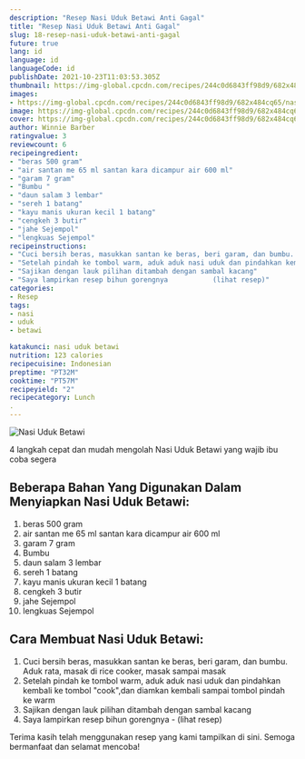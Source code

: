 ```yaml
---
description: "Resep Nasi Uduk Betawi Anti Gagal"
title: "Resep Nasi Uduk Betawi Anti Gagal"
slug: 18-resep-nasi-uduk-betawi-anti-gagal
future: true
lang: id
language: id
languageCode: id
publishDate: 2021-10-23T11:03:53.305Z 
thumbnail: https://img-global.cpcdn.com/recipes/244c0d6843ff98d9/682x484cq65/nasi-uduk-betawi-foto-resep-utama.png
images:
- https://img-global.cpcdn.com/recipes/244c0d6843ff98d9/682x484cq65/nasi-uduk-betawi-foto-resep-utama.png
image: https://img-global.cpcdn.com/recipes/244c0d6843ff98d9/682x484cq65/nasi-uduk-betawi-foto-resep-utama.png
cover: https://img-global.cpcdn.com/recipes/244c0d6843ff98d9/682x484cq65/nasi-uduk-betawi-foto-resep-utama.png
author: Winnie Barber
ratingvalue: 3
reviewcount: 6
recipeingredient:
- "beras 500 gram"
- "air santan me 65 ml santan kara dicampur air 600 ml"
- "garam 7 gram"
- "Bumbu "
- "daun salam 3 lembar"
- "sereh 1 batang"
- "kayu manis ukuran kecil 1 batang"
- "cengkeh 3 butir"
- "jahe Sejempol"
- "lengkuas Sejempol"
recipeinstructions:
- "Cuci bersih beras, masukkan santan ke beras, beri garam, dan bumbu. Aduk rata, masak di rice cooker, masak sampai masak"
- "Setelah pindah ke tombol warm, aduk aduk nasi uduk dan pindahkan kembali ke tombol &#34;cook&#34;,dan diamkan kembali sampai tombol pindah ke warm"
- "Sajikan dengan lauk pilihan ditambah dengan sambal kacang"
- "Saya lampirkan resep bihun gorengnya           (lihat resep)"
categories:
- Resep
tags:
- nasi
- uduk
- betawi

katakunci: nasi uduk betawi 
nutrition: 123 calories
recipecuisine: Indonesian
preptime: "PT32M"
cooktime: "PT57M"
recipeyield: "2"
recipecategory: Lunch
. 
---
```



![Nasi Uduk Betawi](https://img-global.cpcdn.com/recipes/244c0d6843ff98d9/682x484cq65/nasi-uduk-betawi-foto-resep-utama.png)

4 langkah cepat dan mudah mengolah  Nasi Uduk Betawi yang wajib ibu coba segera

<!--inarticleads1-->

## Beberapa Bahan Yang Digunakan Dalam Menyiapkan Nasi Uduk Betawi:

1. beras 500 gram
1. air santan me 65 ml santan kara dicampur air 600 ml
1. garam 7 gram
1. Bumbu 
1. daun salam 3 lembar
1. sereh 1 batang
1. kayu manis ukuran kecil 1 batang
1. cengkeh 3 butir
1. jahe Sejempol
1. lengkuas Sejempol



<!--inarticleads2-->

## Cara Membuat Nasi Uduk Betawi:

1. Cuci bersih beras, masukkan santan ke beras, beri garam, dan bumbu. Aduk rata, masak di rice cooker, masak sampai masak
1. Setelah pindah ke tombol warm, aduk aduk nasi uduk dan pindahkan kembali ke tombol &#34;cook&#34;,dan diamkan kembali sampai tombol pindah ke warm
1. Sajikan dengan lauk pilihan ditambah dengan sambal kacang
1. Saya lampirkan resep bihun gorengnya -           (lihat resep)




Terima kasih telah menggunakan resep yang kami tampilkan di sini. Semoga bermanfaat dan selamat mencoba!
